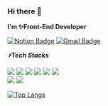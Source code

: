 ### Hi there 👋
**I'm ✨Front-End Developer**

 [![Notion Badge](https://img.shields.io/badge/Notion-000000?style=flat-square&logo=Notion&logoColor=white&link=https://www.notion.so/minuxx/Who-Am-I-5709f5176a1748239b1480c71c6e5c39)](mailto:minux8905@gmail.com) 
[![Gmail Badge](https://img.shields.io/badge/minux8905@gmail-EA4335?style=flat-square&logo=Gmail&logoColor=white&link=mailto:minux8905@mgail.com)](https://www.notion.so/minuxx/Who-Am-I-5709f5176a1748239b1480c71c6e5c39)
<br>

<!--
**minux8905/minux8905** is a ✨ _special_ ✨ repository because its `README.md` (this file) appears on your GitHub profile.

Here are some ideas to get you started:

- 🔭 I’m currently working on ...
- 🌱 I’m currently learning ...
- 👯 I’m looking to collaborate on ...
- 🤔 I’m looking for help with ...
- 💬 Ask me about ...
- 📫 How to reach me: ...
- 😄 Pronouns: ...
- ⚡ Fun fact: ...
-->
***⚡Tech Stacks***

<img src="https://img.shields.io/badge/Android-3DDC84?style=flat-square&logo=Android&logoColor=white"/> <img src="https://img.shields.io/badge/Kotlin-0095D5?style=flat-square&logo=Kotlin&logoColor=white"/> <img src="https://img.shields.io/badge/HTML-E34F26?style=flat-square&logo=Html5&logoColor=white"/> <img src="https://img.shields.io/badge/CSS-1572B6?style=flat-square&logo=Css3&logoColor=white"/> <img src="https://img.shields.io/badge/JavaScript-F7DF1E?style=flat-square&logo=JavaScript&logoColor=black"/> <img src="https://img.shields.io/badge/TypeScript-3178C6?style=flat-square&logo=TypeScript&logoColor=white"/> 
<br>
<img src="https://img.shields.io/badge/Node.js-339933?style=flat-square&logo=Node.js&logoColor=white"/> <img src="https://img.shields.io/badge/MySql-4479A1?style=flat-square&logo=MySql&logoColor=white"/> 


[![Top Langs](https://github-readme-stats.vercel.app/api/top-langs/?username=minux&layout=compact&theme=dracula)](https://github.com/minuxx)
